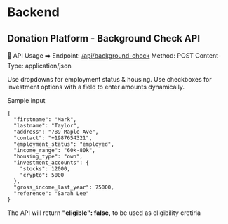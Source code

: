 # Backend 
## Donation Platform - Background Check API

📡 API Usage
➡️ Endpoint: [/api/background-check](https://qj4tudodmb.execute-api.us-east-1.amazonaws.com/BackgroundCheckFunction)
Method: POST
Content-Type: application/json


Use dropdowns for employment status & housing.
Use checkboxes for investment options with a field to enter amounts dynamically.

Sample input 

``` 
{
  "firstname": "Mark",
  "lastname": "Taylor",
  "address": "789 Maple Ave",
  "contact": "+1987654321",
  "employment_status": "employed",
  "income_range": "60k-80k",
  "housing_type": "own",
  "investment_accounts": {
    "stocks": 12000,
    "crypto": 5000
  },
  "gross_income_last_year": 75000,
  "reference": "Sarah Lee"
}

```

The API will return **"eligible": false,** to be used as eligibility cretiria  